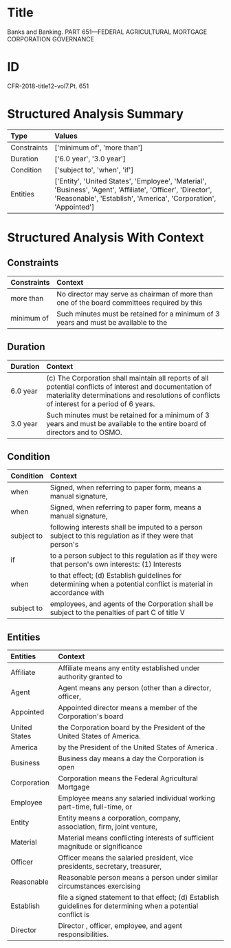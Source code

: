 # Title

 Banks and Banking. PART 651—FEDERAL AGRICULTURAL MORTGAGE CORPORATION GOVERNANCE


# ID

 CFR-2018-title12-vol7.Pt. 651


# Structured Analysis Summary

| Type        | Values                                                                                                                                                                         |
|:------------|:-------------------------------------------------------------------------------------------------------------------------------------------------------------------------------|
| Constraints | ['minimum of', 'more than']                                                                                                                                                    |
| Duration    | ['6.0 year', '3.0 year']                                                                                                                                                       |
| Condition   | ['subject to', 'when', 'if']                                                                                                                                                   |
| Entities    | ['Entity', 'United States', 'Employee', 'Material', 'Business', 'Agent', 'Affiliate', 'Officer', 'Director', 'Reasonable', 'Establish', 'America', 'Corporation', 'Appointed'] |


# Structured Analysis With Context

 


## Constraints

| Constraints   | Context                                                                                      |
|:--------------|:---------------------------------------------------------------------------------------------|
| more than     | No director may serve as chairman of  more than one of the board committees required by this |
| minimum of    | Such minutes must be retained for a  minimum of 3 years and must be available to the         |


## Duration

| Duration   | Context                                                                                                                                                                                                 |
|:-----------|:--------------------------------------------------------------------------------------------------------------------------------------------------------------------------------------------------------|
| 6.0 year   | (c) The Corporation shall maintain all reports of all potential conflicts of interest and documentation of materiality determinations and resolutions of conflicts of interest for a period of 6 years. |
| 3.0 year   | Such minutes must be retained for a minimum of 3 years and must be available to the entire board of directors and to OSMO.                                                                              |


## Condition

| Condition   | Context                                                                                                           |
|:------------|:------------------------------------------------------------------------------------------------------------------|
| when        | Signed,  when referring to paper form, means a manual signature,                                                  |
| when        | Signed,  when referring to paper form, means a manual signature,                                                  |
| subject to  | following interests shall be imputed to a person subject to this regulation as if they were that person's         |
| if          | to a person subject to this regulation as if they were that person's own interests: (1) Interests                 |
| when        | to that effect; (d) Establish guidelines for determining when a potential conflict is material in accordance with |
| subject to  | employees, and agents of the Corporation shall be subject to the penalties of part C of title V                   |


## Entities

| Entities      | Context                                                                                                       |
|:--------------|:--------------------------------------------------------------------------------------------------------------|
| Affiliate     | Affiliate means any entity established under authority granted to                                             |
| Agent         | Agent means any person (other than a director, officer,                                                       |
| Appointed     | Appointed director means a member of the Corporation's board                                                  |
| United States | the Corporation board by the President of the United States  of America.                                      |
| America       | by the President of the United States of America .                                                            |
| Business      | Business day means a day the Corporation is open                                                              |
| Corporation   | Corporation  means the Federal Agricultural Mortgage                                                          |
| Employee      | Employee means any salaried individual working part-time, full-time, or                                       |
| Entity        | Entity means a corporation, company, association, firm, joint venture,                                        |
| Material      | Material means conflicting interests of sufficient magnitude or significance                                  |
| Officer       | Officer means the salaried president, vice presidents, secretary, treasurer,                                  |
| Reasonable    | Reasonable person means a person under similar circumstances exercising                                       |
| Establish     | file a signed statement to that effect; (d) Establish guidelines for determining when a potential conflict is |
| Director      | Director , officer, employee, and agent responsibilities.                                                     |


